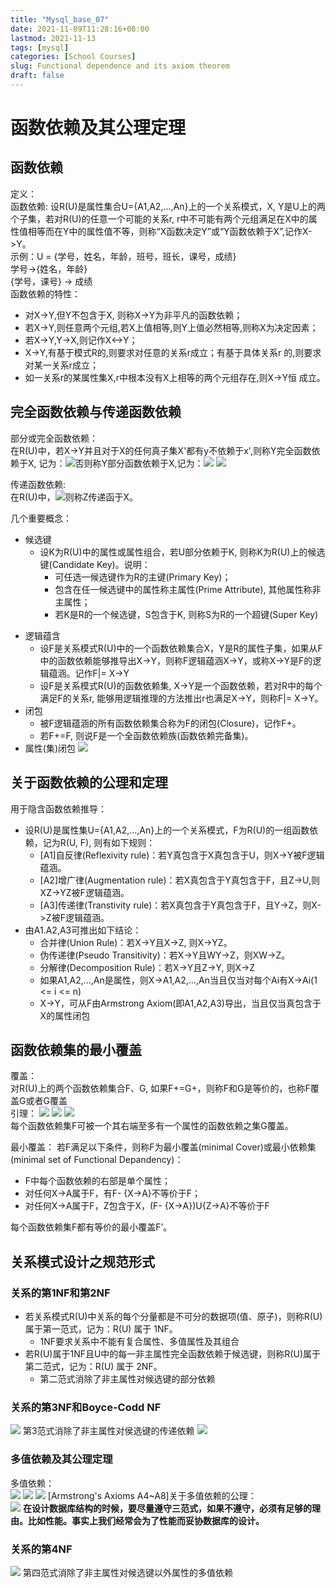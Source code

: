 ```yaml
---
title: "Mysql_base_07"
date: 2021-11-09T11:28:16+08:00
lastmod: 2021-11-13
tags: [mysql]
categories: [School Courses]
slug: Functional dependence and its axiom theorem
draft: false
---
```

# 函数依赖及其公理定理
## 函数依赖
定义：   
函数依赖:
设R(U)是属性集合U={A1,A2,…,An}上的一个关系模式，X, Y是U上的两个子集，若对R(U)的任意一个可能的关系r, r中不可能有两个元组满足在X中的属性值相等而在Y中的属性值不等，则称“X函数决定Y”或“Y函数依赖于X”,记作X->Y。   
示例：U = {学号，姓名，年龄，班号，班长，课号，成绩}   
学号->{姓名，年龄}   
{学号，课号} -> 成绩   
函数依赖的特性：
* 对X->Y,但Y不包含于X, 则称X->Y为非平凡的函数依赖；
* 若X->Y,则任意两个元组,若X上值相等,则Y上值必然相等,则称X为决定因素；
* 若X->Y,Y->X,则记作X<->Y；
* X->Y,有基于模式R的,则要求对任意的关系r成立；有基于具体关系r 的,则要求对某一关系r成立；
* 如一关系r的某属性集X,r中根本没有X上相等的两个元组存在,则X->Y恒
成立。
## 完全函数依赖与传递函数依赖
部分或完全函数依赖：   
在R(U)中，若X->Y并且对于X的任何真子集X'都有y不依赖于x',则称Y完全函数依赖于X, 记为：![](https://raw.githubusercontent.com/QizhengZou/Drawing_bed/main/20211112113023.png)否则称Y部分函数依赖于X,记为：![](https://raw.githubusercontent.com/QizhengZou/Drawing_bed/main/20211112113050.png)
![](https://raw.githubusercontent.com/QizhengZou/Drawing_bed/main/20211112113259.png)

传递函数依赖:   
在R(U)中，![](https://raw.githubusercontent.com/QizhengZou/Drawing_bed/main/20211112113438.png)则称Z传递函于X。

几个重要概念：   
* 候选键
    * 设K为R(U)中的属性或属性组合，若U部分依赖于K, 则称K为R(U)上的候选键(Candidate Key)。说明：
        * 可任选一候选键作为R的主键(Primary Key)； 
        - 包含在任一候选键中的属性称主属性(Prime Attribute), 其他属性称非主属性；
        - 若K是R的一个候选键，S包含于K, 则称S为R的一个超键(Super Key)
- 逻辑蕴含
    - 设F是关系模式R(U)中的一个函数依赖集合X，Y是R的属性子集，如果从F中的函数依赖能够推导出X->Y，则称F逻辑蕴涵X->Y，或称X->Y是F的逻辑蕴涵。记作F|= X->Y
    - 设F是关系模式R(U)的函数依赖集, X->Y是一个函数依赖，若对R中的每个满足F的关系r, 能够用逻辑推理的方法推出r也满足X->Y，则称F|= X->Y。
- 闭包
    - 被F逻辑蕴涵的所有函数依赖集合称为F的闭包(Closure)，记作F+。
    - 若F+=F, 则说F是一个全函数依赖族(函数依赖完备集)。
- 属性(集)闭包
    ![](https://raw.githubusercontent.com/QizhengZou/Drawing_bed/main/20211113085606.png)
## 关于函数依赖的公理和定理
用于隐含函数依赖推导：   
- 设R(U)是属性集U={A1,A2,…,An}上的一个关系模式，F为R(U)的一组函数依赖，记为R(U, F), 则有如下规则：
    - [A1]自反律(Reflexivity rule)：若Y真包含于X真包含于U，则X->Y被F逻辑蕴涵。
    - [A2]增广律(Augmentation rule)：若X真包含于Y真包含于F，且Z->U,则XZ->YZ被F逻辑蕴涵。
    - [A3]传递律(Transtivity rule)：若X真包含于Y真包含于F，且Y->Z，则X->Z被F逻辑蕴涵。
- 由A1.A2,A3可推出如下结论：
    - 合并律(Union Rule)：若X->Y且X->Z, 则X->YZ。
    - 伪传递律(Pseudo Transitivity)：若X->Y且WY->Z，则XW->Z。
    - 分解律(Decomposition Rule)：若X->Y且Z->Y, 则X->Z
    - 如果A1,A2,…,An是属性，则X->A1,A2,…,An当且仅当对每个Ai有X->Ai(1 <= i <= n)
    - X->Y，可从F由Armstrong Axiom(即A1,A2,A3)导出，当且仅当真包含于X的属性闭包 
## 函数依赖集的最小覆盖
覆盖：   
对R(U)上的两个函数依赖集合F、G, 如果F+=G+，则称F和G是等价的，也称F覆盖G或者G覆盖   
引理：
![](https://raw.githubusercontent.com/QizhengZou/Drawing_bed/main/20211113090019.png)
![](https://raw.githubusercontent.com/QizhengZou/Drawing_bed/main/20211113090446.png)
![](https://raw.githubusercontent.com/QizhengZou/Drawing_bed/main/20211113090514.png)   
每个函数依赖集F可被一个其右端至多有一个属性的函数依赖之集G覆盖。

最小覆盖：
若F满足以下条件，则称F为最小覆盖(minimal Cover)或最小依赖集 
(minimal set of Functional Depandency)：   
- F中每个函数依赖的右部是单个属性；
- 对任何X->A属于F，有F- {X->A}不等价于F；
- 对任何X->A属于F，Z包含于X，(F- {X->A})U{Z->A}不等价于F

每个函数依赖集F都有等价的最小覆盖F’。

## 关系模式设计之规范形式
### 关系的第1NF和第2NF
- 若关系模式R(U)中关系的每个分量都是不可分的数据项(值、原子)，则称R(U)属于第一范式，记为：R(U) 属于 1NF。
    - 1NF要求关系中不能有复合属性、多值属性及其组合
- 若R(U)属于1NF且U中的每一非主属性完全函数依赖于候选键，则称R(U)属于第二范式，记为：R(U) 属于 2NF。
    - 第二范式消除了非主属性对候选键的部分依赖
### 关系的第3NF和Boyce-Codd NF
![](https://raw.githubusercontent.com/QizhengZou/Drawing_bed/main/20211113093439.png)
第3范式消除了非主属性对侯选键的传递依赖
![](https://raw.githubusercontent.com/QizhengZou/Drawing_bed/main/20211113093851.png)
### 多值依赖及其公理定理
多值依赖：   
![](https://raw.githubusercontent.com/QizhengZou/Drawing_bed/main/20211113094234.png)
![](https://raw.githubusercontent.com/QizhengZou/Drawing_bed/main/20211117113449.png)
![](https://raw.githubusercontent.com/QizhengZou/Drawing_bed/main/20211113094342.png)
[Armstrong's Axioms A4~A8]关于多值依赖的公理：   
![](https://raw.githubusercontent.com/QizhengZou/Drawing_bed/main/20211113094612.png)
**在设计数据库结构的时候，要尽量遵守三范式，如果不遵守，必须有足够的理由。比如性能。事实上我们经常会为了性能而妥协数据库的设计。**
### 关系的第4NF
![](https://raw.githubusercontent.com/QizhengZou/Drawing_bed/main/20211113094422.png)
第四范式消除了非主属性对候选键以外属性的多值依赖

